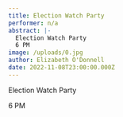 ```yaml
---
title: Election Watch Party
performer: n/a
abstract: |-
  Election Watch Party
  6 PM
image: /uploads/0.jpg
author: Elizabeth O'Donnell
date: 2022-11-08T23:00:00.000Z
---
```

Election Watch Party

6﻿ PM